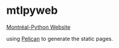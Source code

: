 mtlpyweb
========

[Montréal-Python Website](http://montrealpython.org)

using [Pelican](http://docs.getpelican.com/en/3.0/) to generate the static pages. 
